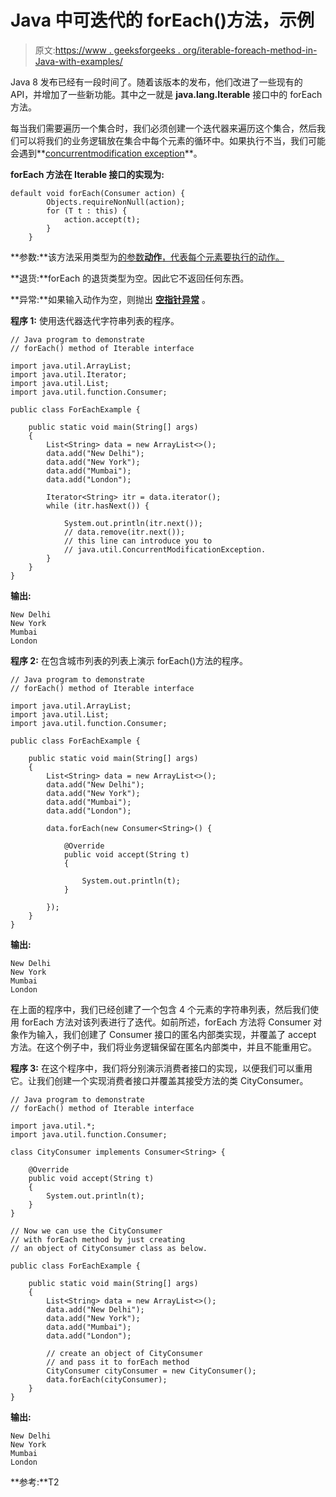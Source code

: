 # Java 中可迭代的 forEach()方法，示例

> 原文:[https://www . geeksforgeeks . org/iterable-foreach-method-in-Java-with-examples/](https://www.geeksforgeeks.org/iterable-foreach-method-in-java-with-examples/)

Java 8 发布已经有一段时间了。随着该版本的发布，他们改进了一些现有的 API，并增加了一些新功能。其中之一就是 **java.lang.Iterable** 接口中的 forEach 方法。

每当我们需要遍历一个集合时，我们必须创建一个迭代器来遍历这个集合，然后我们可以将我们的业务逻辑放在集合中每个元素的循环中。如果执行不当，我们可能会遇到**[concurrentmodification exception](https://www.geeksforgeeks.org/fail-fast-fail-safe-iterators-java/)**。

**forEach 方法在 Iterable 接口的实现为:**

```
default void forEach(Consumer action) {
        Objects.requireNonNull(action);
        for (T t : this) {
            action.accept(t);
        }
    }
```

**参数:**该方法采用类型为[的参数**动作**，代表每个元素要执行的动作。](https://www.geeksforgeeks.org/java-8-consumer-interface-in-java-with-examples/)

**退货:**forEach 的退货类型为空。因此它不返回任何东西。

**异常:**如果输入动作为空，则抛出 **[空指针异常](https://www.geeksforgeeks.org/null-pointer-exception-in-java/)** 。

**程序 1:** 使用迭代器迭代字符串列表的程序。

```
// Java program to demonstrate
// forEach() method of Iterable interface

import java.util.ArrayList;
import java.util.Iterator;
import java.util.List;
import java.util.function.Consumer;

public class ForEachExample {

    public static void main(String[] args)
    {
        List<String> data = new ArrayList<>();
        data.add("New Delhi");
        data.add("New York");
        data.add("Mumbai");
        data.add("London");

        Iterator<String> itr = data.iterator();
        while (itr.hasNext()) {

            System.out.println(itr.next());
            // data.remove(itr.next());
            // this line can introduce you to
            // java.util.ConcurrentModificationException.
        }
    }
}
```

**输出:**

```
New Delhi
New York
Mumbai
London

```

**程序 2:** 在包含城市列表的列表上演示 forEach()方法的程序。

```
// Java program to demonstrate
// forEach() method of Iterable interface

import java.util.ArrayList;
import java.util.List;
import java.util.function.Consumer;

public class ForEachExample {

    public static void main(String[] args)
    {
        List<String> data = new ArrayList<>();
        data.add("New Delhi");
        data.add("New York");
        data.add("Mumbai");
        data.add("London");

        data.forEach(new Consumer<String>() {

            @Override
            public void accept(String t)
            {

                System.out.println(t);
            }

        });
    }
}
```

**输出:**

```
New Delhi
New York
Mumbai
London

```

在上面的程序中，我们已经创建了一个包含 4 个元素的字符串列表，然后我们使用 forEach 方法对该列表进行了迭代。如前所述，forEach 方法将 Consumer 对象作为输入，我们创建了 Consumer 接口的匿名内部类实现，并覆盖了 accept 方法。在这个例子中，我们将业务逻辑保留在匿名内部类中，并且不能重用它。

**程序 3:** 在这个程序中，我们将分别演示消费者接口的实现，以便我们可以重用它。让我们创建一个实现消费者接口并覆盖其接受方法的类 CityConsumer。

```
// Java program to demonstrate
// forEach() method of Iterable interface

import java.util.*;
import java.util.function.Consumer;

class CityConsumer implements Consumer<String> {

    @Override
    public void accept(String t)
    {
        System.out.println(t);
    }
}

// Now we can use the CityConsumer
// with forEach method by just creating
// an object of CityConsumer class as below.

public class ForEachExample {

    public static void main(String[] args)
    {
        List<String> data = new ArrayList<>();
        data.add("New Delhi");
        data.add("New York");
        data.add("Mumbai");
        data.add("London");

        // create an object of CityConsumer
        // and pass it to forEach method
        CityConsumer cityConsumer = new CityConsumer();
        data.forEach(cityConsumer);
    }
}
```

**输出:**

```
New Delhi
New York
Mumbai
London

```

**参考:**T2